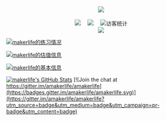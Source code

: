 <!-- 动态打字效果 -->
<h1 align="center">
  <a href="https://www.amakerlife.ml">
    <img src="https://readme-typing-svg.herokuapp.com/?lines=&gt;%20Hello%20&lt;;这里是%20Makerlife.&center=true&size=27">
  </a>
</h1>

<!-- 个人资料徽标 -->
<div align="center">
  <a href="https://www.makerlife.tk/"><img src="https://img.shields.io/badge/website-%E4%B8%AA%E4%BA%BA%E7%BD%91%E7%AB%99-blue"></a>&emsp;
  <a href="https://space.bilibili.com/1171869398/"><img src="https://img.shields.io/badge/bilibili-B%E7%AB%99-ff69b4"></a>&emsp;
<!-- 访客数统计徽标 -->
  <img src="https://visitor-badge.glitch.me/badge?page_id=amakerlifegh" alt="访客统计" /></div>

<!-- 贪吃蛇代码贡献图 -->
<div align="center"><img src="https://cdn.jsdelivr.net/gh/amakerlife/amakerlife/assets/github-contribution-grid-snake.svg" /></div>

[![makerlife的练习情况](https://luogu-card.vercel.app/practice?id=335621)](https://www.luogu.com.cn/user/335621)

[![makerlife的估值信息](https://luogu.wao3.cn/api/guzhi?id=335621&scores=100,39,43,7,20)](https://www.luogu.com.cn/user/335621)

[![makerlife的基本信息](https://luogu-card.vercel.app/about?id=335621)](https://www.luogu.com.cn/user/335621)

[![makerlife's GitHub Stats](https://github-readme-stats.vercel.app/api?username=amakerlife&show_icons=true)](https://www.luogu.com.cn/user/335621) [![Join the chat at https://gitter.im/amakerlife/amakerlife](https://badges.gitter.im/amakerlife/amakerlife.svg)](https://gitter.im/amakerlife/amakerlife?utm_source=badge&utm_medium=badge&utm_campaign=pr-badge&utm_content=badge)
